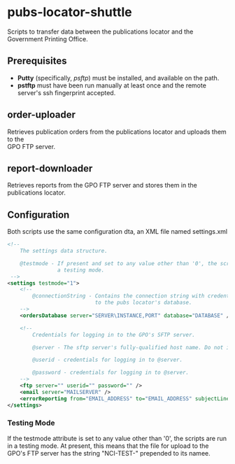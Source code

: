 # pubs-locator-shuttle
Scripts to transfer data between the publications locator and the Government Printing Office.

## Prerequisites

* **Putty** (specifically, _psftp_) must be installed, and available on the path.
* **pstftp** must have been run manually at least once and the remote server's ssh fingerprint accepted.

## order-uploader
Retrieves publication orders from the publications locator and uploads them to the  
GPO FTP server.

## report-downloader
Retrieves reports from the GPO FTP server and stores them in the publications locator.

## Configuration

Both scripts use the same configuration dta, an XML file named settings.xml

```xml
<!--
    The settings data structure.

    @testmode - If present and set to any value other than '0', the scripts are run in
                a testing mode.
 -->
<settings testmode="1">
    <!--
        @connectionString - Contains the connection string with credentials for logging in
                            to the pubs locator's database.
    -->
    <ordersDatabase server="SERVER\INSTANCE,PORT" database="DATABASE" />

    <!--
        Credentials for logging in to the GPO's SFTP server.

        @server - The sftp server's fully-qualified host name. Do not include a protocol.

        @userid - credentials for logging in to @server.

        @password - credentials for logging in to @server.
    -->
    <ftp server="" userid="" password="" />
    <email server="MAILSERVER" />
    <errorReporting from="EMAIL_ADDRESS" to="EMAIL_ADDRESS" subjectLine="Error Report" />
</settings>
```

### Testing Mode
If the testmode attribute is set to any value other than '0', the scripts are run in a
testing mode.  At present, this means that the file for upload to the GPO's FTP server has
the string "NCI-TEST-" prepended to its namee.